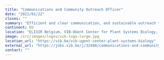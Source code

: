 ```yaml
---
title: "Communications and Community Outreach Officer"
date: "2021/01/22"
closes: ""
summary: "Efficient and clear communication, and sustainable outreach towards the life sciences community."
continent: EU
location: "ELIXIR Belgium, VIB-UGent Center for Plant Systems Biology, Ghent, Belgium"
image: /src/images/logos/vib-logo-large.jpg
location_url: "https://vib.be/vib-ugent-center-plant-systems-biology"
external_url: "https://jobs.vib.be/j/32498/communications-and-community-outreach-officer"
contact: ""
---
```


